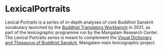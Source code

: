 # LexicalPortraits
Lexical Portraits is a series of in-depth analyses of core Buddhist Sanskrit vocabulary launched by the <a href='https://www.mangalamresearch.org/buddhist-translators-workbench/' target='_blank'>Buddhist Translators Workbench</a> in 2021, as part of the lexicographic programme run by the Mangalam Research Center. The Lexical Portraits series is meant to complement the <a href='https://mangalamresearch.shinyapps.io/VisualDictionaryOfBuddhistSanskrit/' target='_blank'>Visual Dictionary and Thesaurus of Buddhist Sanskrit</a>, Mangalam main lexicographic project.



